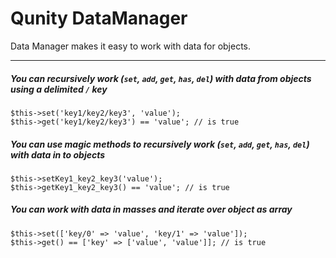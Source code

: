 Qunity DataManager
==================

Data Manager makes it easy to work with data for objects.

---

##### You can recursively work (`set`, `add`, `get`, `has`, `del`) with data from objects using a delimited `/` key

```
$this->set('key1/key2/key3', 'value');
$this->get('key1/key2/key3') == 'value'; // is true
```

##### You can use magic methods to recursively work (`set`, `add`, `get`, `has`, `del`) with data in to objects

```
$this->setKey1_key2_key3('value');
$this->getKey1_key2_key3() == 'value'; // is true
```

##### You can work with data in masses and iterate over object as array

```
$this->set(['key/0' => 'value', 'key/1' => 'value']);
$this->get() == ['key' => ['value', 'value']]; // is true
```
